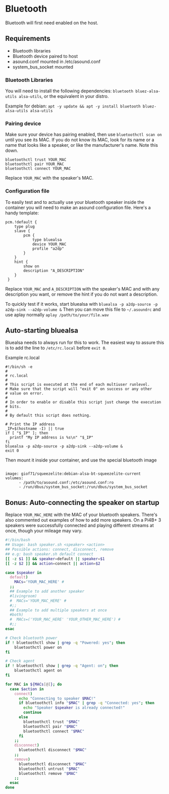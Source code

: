 # Bluetooth

Bluetooth will first need enabled on the host. 

## Requirements

- Bluetooth libraries
- Bluetooth device paired to host
- asound.conf mounted in /etc/asound.conf
- system_bus_socket mounted

### Bluetooth Libraries

You will need to install the following dependencies: `bluetooth bluez-alsa-utils alsa-utils`, or the equivalent in your distro. 

Example for debian:
`apt -y update && apt -y install bluetooth bluez-alsa-utils alsa-utils`

### Pairing device

Make sure your device has pairing enabled, then use `bluetoothctl scan on` until you see its MAC. If you do not know its MAC, look for its name or a name that looks like a speaker, or like the manufacturer's name. Note this down.

```
bluetoothctl trust YOUR_MAC
bluetoothctl pair YOUR_MAC
bluetoothctl connect YOUR_MAC
```
Replace `YOUR_MAC` with the speaker's MAC.

### Configuration file
To easily test and to actually use your bluetooth speaker inside the container you will need to make an asound configuration file. Here's a handy template:
```
pcm.!default {
    type plug
    slave {
        pcm {
            type bluealsa
            device YOUR_MAC
            profile "a2dp"
        }
    }
    hint {
        show on
        description "A_DESCRIPTION"
    }
 }
```
Replace `YOUR_MAC` and `A_DESCRIPTION` with the speaker's MAC and with any description you want, or remove the hint if you do not want a description.

To quickly test if it works, start bluealsa with
`bluealsa -p a2dp-source -p a2dp-sink --a2dp-volume &`
Then you can move this file to `~/.asoundrc` and use aplay normally
`aplay /path/to/your/file.wav`

## Auto-starting bluealsa 

Bluealsa needs to always run for this to work. The easiest way to assure this is to add the line to `/etc/rc.local` before `exit 0`. 

Example rc.local
```
#!/bin/sh -e
#
# rc.local
#
# This script is executed at the end of each multiuser runlevel.
# Make sure that the script will "exit 0" on success or any other
# value on error.
#
# In order to enable or disable this script just change the execution
# bits.
#
# By default this script does nothing.

# Print the IP address
_IP=$(hostname -I) || true
if [ "$_IP" ]; then
  printf "My IP address is %s\n" "$_IP"
fi
bluealsa -p a2dp-source -p a2dp-sink --a2dp-volume &
exit 0
```

Then mount it inside your container, and use the special bluetooth image 
```

image: giof71/squeezelite:debian-alsa-bt-squeezelite-current
volumes:
      - /path/to/asound.conf:/etc/asound.conf:ro
      - /run/dbus/system_bus_socket:/run/dbus/system_bus_socket  
```
## Bonus: Auto-connecting the speaker on startup
Replace `YOUR_MAC_HERE` with the MAC of your bluetooth speakers. There's also commented out examples of how to add more speakers. On a Pi4B+ 3 speakers were successfully connected and playing different streams at once, though your mileage may vary.
```bash
#!/bin/bash
## Usage: bash speaker.sh <speaker> <action>
## Possible actions: connect, disconnect, remove  
## e.g: bash speaker.sh default connect
[[ -z $1 ]] && speaker=default || speaker=$1
[[ -z $2 ]] && action=connect || action=$2

case $speaker in
  default)
    MACs='YOUR_MAC_HERE' # 
  ;;
  ## Example to add another speaker 
  #livingroom)
  #  MACs='YOUR_MAC_HERE' # 
  #;;
  ## Example to add multiple speakers at once
  #both)
  #  MACs=('YOUR_MAC_HERE' 'YOUR_OTHER_MAC_HERE') # 
  #;;
esac

# Check bluetooth power
if ! bluetoothctl show | grep -q "Powered: yes"; then
    bluetoothctl power on
fi

# Check agent 
if ! bluetoothctl show | grep -q "Agent: on"; then
    bluetoothctl agent on
fi

for MAC in ${MACs[@]}; do
  case $action in
    connect)
      echo "Connecting to speaker $MAC!"
      if bluetoothctl info "$MAC" | grep -q "Connected: yes"; then
        echo "Speaker $speaker is already connected!"
        continue
      else
        bluetoothctl trust "$MAC"
        bluetoothctl pair "$MAC"
        bluetoothctl connect "$MAC"
      fi
    ;;
    disconnect)
      bluetoothctl disconnect "$MAC"
    ;;
    remove)
      bluetoothctl disconnect "$MAC"
      bluetoothctl untrust "$MAC"
      bluetoothctl remove "$MAC"
    ;;
  esac
done

```


